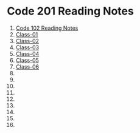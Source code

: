# Code 201 Reading Notes
1. [Code 102 Reading Notes](https://emranaloul.github.io/reading-notes/)
1. [Class-01](https://emranaloul.github.io/reading-notes/class-01)
2. [Class-02](https://emranaloul.github.io/reading-notes/class-02)
1. [Class-03](https://emranaloul.github.io/reading-notes/class-03)
1. [Class-04](https://emranaloul.github.io/reading-notes/class-04)
1. [Class-05](https://emranaloul.github.io/reading-notes/class-05)
1. [Class-06](https://emranaloul.github.io/reading-notes/class-06)
1. 
1. 
1. 
1. 
1. 
1. 
1. 
1. 
1. 
